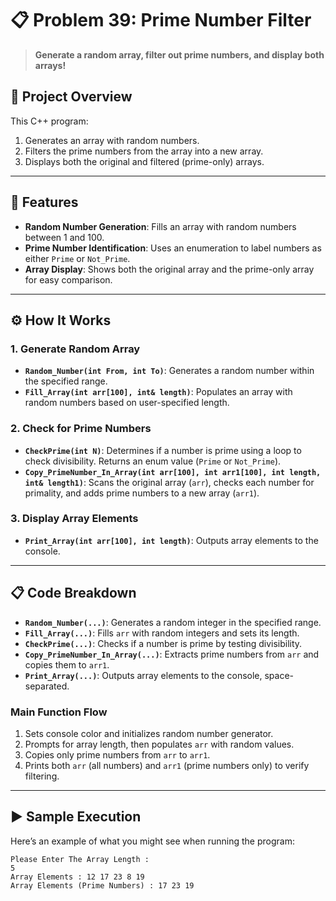 # 📋 Problem 39: Prime Number Filter 

> **Generate a random array, filter out prime numbers, and display both arrays!**

## 📘 Project Overview
This C++ program:
1. Generates an array with random numbers.
2. Filters the prime numbers from the array into a new array.
3. Displays both the original and filtered (prime-only) arrays.

---

## 🌟 Features
- **Random Number Generation**: Fills an array with random numbers between 1 and 100.
- **Prime Number Identification**: Uses an enumeration to label numbers as either `Prime` or `Not_Prime`.
- **Array Display**: Shows both the original array and the prime-only array for easy comparison.

---

## ⚙️ How It Works
### 1. Generate Random Array
- **`Random_Number(int From, int To)`**: Generates a random number within the specified range.
- **`Fill_Array(int arr[100], int& length)`**: Populates an array with random numbers based on user-specified length.

### 2. Check for Prime Numbers
- **`CheckPrime(int N)`**: Determines if a number is prime using a loop to check divisibility. Returns an enum value (`Prime` or `Not_Prime`).
- **`Copy_PrimeNumber_In_Array(int arr[100], int arr1[100], int length, int& length1)`**: Scans the original array (`arr`), checks each number for primality, and adds prime numbers to a new array (`arr1`).

### 3. Display Array Elements
- **`Print_Array(int arr[100], int length)`**: Outputs array elements to the console.

---

## 📋 Code Breakdown
- **`Random_Number(...)`**: Generates a random integer in the specified range.
- **`Fill_Array(...)`**: Fills `arr` with random integers and sets its length.
- **`CheckPrime(...)`**: Checks if a number is prime by testing divisibility.
- **`Copy_PrimeNumber_In_Array(...)`**: Extracts prime numbers from `arr` and copies them to `arr1`.
- **`Print_Array(...)`**: Outputs array elements to the console, space-separated.

### Main Function Flow
1. Sets console color and initializes random number generator.
2. Prompts for array length, then populates `arr` with random values.
3. Copies only prime numbers from `arr` to `arr1`.
4. Prints both `arr` (all numbers) and `arr1` (prime numbers only) to verify filtering.

---

## ▶️ Sample Execution
Here’s an example of what you might see when running the program:

```plaintext
Please Enter The Array Length : 
5
Array Elements : 12 17 23 8 19
Array Elements (Prime Numbers) : 17 23 19
